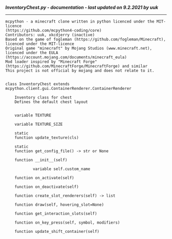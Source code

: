***InventoryChest.py - documentation - last updated on 9.2.2021 by uuk***
___

    mcpython - a minecraft clone written in python licenced under the MIT-licence 
    (https://github.com/mcpython4-coding/core)
    Contributors: uuk, xkcdjerry (inactive)
    Based on the game of fogleman (https://github.com/fogleman/Minecraft), licenced under the MIT-licence
    Original game "minecraft" by Mojang Studios (www.minecraft.net), licenced under the EULA
    (https://account.mojang.com/documents/minecraft_eula)
    Mod loader inspired by "Minecraft Forge" (https://github.com/MinecraftForge/MinecraftForge) and similar
    This project is not official by mojang and does not relate to it.


    class InventoryChest extends mcpython.client.gui.ContainerRenderer.ContainerRenderer
        
        Inventory class for chest
        Defines the default chest layout


        variable TEXTURE

        variable TEXTURE_SIZE

        static
        function update_texture(cls)

        static
        function get_config_file() -> str or None

        function __init__(self)

                variable self.custom_name

        function on_activate(self)

        function on_deactivate(self)

        function create_slot_renderers(self) -> list

        function draw(self, hovering_slot=None)

        function get_interaction_slots(self)

        function on_key_press(self, symbol, modifiers)

        function update_shift_container(self)